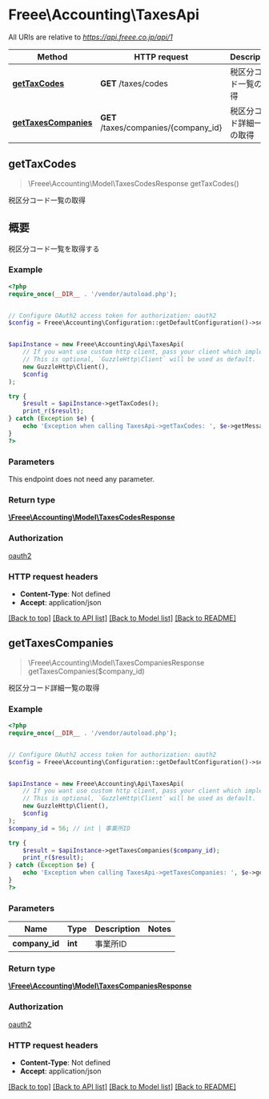 # Freee\Accounting\TaxesApi

All URIs are relative to *https://api.freee.co.jp/api/1*

Method | HTTP request | Description
------------- | ------------- | -------------
[**getTaxCodes**](TaxesApi.md#getTaxCodes) | **GET** /taxes/codes | 税区分コード一覧の取得
[**getTaxesCompanies**](TaxesApi.md#getTaxesCompanies) | **GET** /taxes/companies/{company_id} | 税区分コード詳細一覧の取得



## getTaxCodes

> \Freee\Accounting\Model\TaxesCodesResponse getTaxCodes()

税区分コード一覧の取得

<h2 id=\"\">概要</h2>  <p>税区分コード一覧を取得する</p>

### Example

```php
<?php
require_once(__DIR__ . '/vendor/autoload.php');


// Configure OAuth2 access token for authorization: oauth2
$config = Freee\Accounting\Configuration::getDefaultConfiguration()->setAccessToken('YOUR_ACCESS_TOKEN');


$apiInstance = new Freee\Accounting\Api\TaxesApi(
    // If you want use custom http client, pass your client which implements `GuzzleHttp\ClientInterface`.
    // This is optional, `GuzzleHttp\Client` will be used as default.
    new GuzzleHttp\Client(),
    $config
);

try {
    $result = $apiInstance->getTaxCodes();
    print_r($result);
} catch (Exception $e) {
    echo 'Exception when calling TaxesApi->getTaxCodes: ', $e->getMessage(), PHP_EOL;
}
?>
```

### Parameters

This endpoint does not need any parameter.

### Return type

[**\Freee\Accounting\Model\TaxesCodesResponse**](../Model/TaxesCodesResponse.md)

### Authorization

[oauth2](../../README.md#oauth2)

### HTTP request headers

- **Content-Type**: Not defined
- **Accept**: application/json

[[Back to top]](#) [[Back to API list]](../../README.md#documentation-for-api-endpoints)
[[Back to Model list]](../../README.md#documentation-for-models)
[[Back to README]](../../README.md)


## getTaxesCompanies

> \Freee\Accounting\Model\TaxesCompaniesResponse getTaxesCompanies($company_id)

税区分コード詳細一覧の取得

### Example

```php
<?php
require_once(__DIR__ . '/vendor/autoload.php');


// Configure OAuth2 access token for authorization: oauth2
$config = Freee\Accounting\Configuration::getDefaultConfiguration()->setAccessToken('YOUR_ACCESS_TOKEN');


$apiInstance = new Freee\Accounting\Api\TaxesApi(
    // If you want use custom http client, pass your client which implements `GuzzleHttp\ClientInterface`.
    // This is optional, `GuzzleHttp\Client` will be used as default.
    new GuzzleHttp\Client(),
    $config
);
$company_id = 56; // int | 事業所ID

try {
    $result = $apiInstance->getTaxesCompanies($company_id);
    print_r($result);
} catch (Exception $e) {
    echo 'Exception when calling TaxesApi->getTaxesCompanies: ', $e->getMessage(), PHP_EOL;
}
?>
```

### Parameters


Name | Type | Description  | Notes
------------- | ------------- | ------------- | -------------
 **company_id** | **int**| 事業所ID |

### Return type

[**\Freee\Accounting\Model\TaxesCompaniesResponse**](../Model/TaxesCompaniesResponse.md)

### Authorization

[oauth2](../../README.md#oauth2)

### HTTP request headers

- **Content-Type**: Not defined
- **Accept**: application/json

[[Back to top]](#) [[Back to API list]](../../README.md#documentation-for-api-endpoints)
[[Back to Model list]](../../README.md#documentation-for-models)
[[Back to README]](../../README.md)

